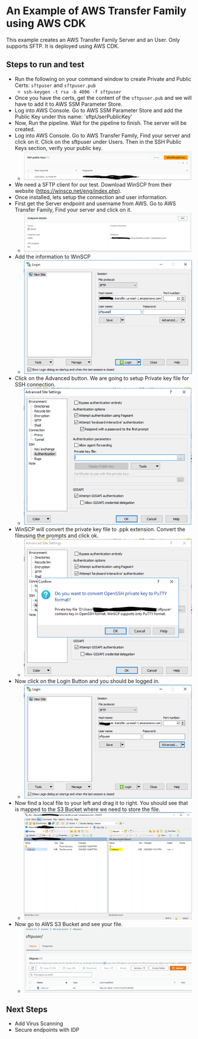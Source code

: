 # An Example of AWS Transfer Family using AWS CDK

This example creates an AWS Transfer Family Server and an User.  Only supports SFTP.  It is deployed using AWS CDK.

## Steps to run and test
* Run the following on your command window to create Private and Public Certs: `sftpuser` and `sftpuser.pub`
  * `ssh-keygen -t rsa -b 4096 -f sftpuser`
* Once you have the certs, get the content of the `sftpuser.pub` and we will have to add it to AWS SSM Parameter Store.
* Log into AWS Console.  Go to AWS SSM Parameter Store and add the Public Key under this name: `sftpUserPublicKey'
* Now, Run the pipeline. Wait for the pipeline to finish.  The server will be created.
* Log into AWS Console. Go to AWS Transfer Family, Find your server and click on it. Click on the sftpuser under Users. Then in the SSH Public Keys section, verify your public key.
  * ![image](sftp-user-public-key.PNG "Verify SSH Public Key")  
* We need a SFTP client for our test.  Download WinSCP from their website (https://winscp.net/eng/index.php).
* Once installed, lets setup the connection and user information.
* First get the Server endpoint and username from AWS.  Go to AWS Transfer Family, Find your server and click on it.
  * ![image](sftp-server-endpoint.PNG "WinSCP Login")
* Add the information to WinSCP
  * ![image](sftp-winscp-login.PNG "WinSCP Login")
* Click on the Advanced button.  We are going to setup Private key file for SSH connection.
  * ![image](sftp-winscp-private-key.PNG "Add private Key")
* WinSCP will convert the private key file to .ppk extension.  Convert the fileusing the prompts and click ok.
  * ![image](sftp-winscp-ppk.PNG "WinSCP convert private key file to .ppk")
* Now click on the Login Button and you should be logged in.
  * ![image](sftp-winscp-login-complete.PNG "WinSCP Logs on to AWS Transfer Server")
* Now find a local file to your left and drag it to right.  You should see that is mapped to the S3 Bucket where we need to store the file.
  * ![image](sftp-winscp-send-file.PNG "WinSCP Sends a file to AWS Transfer Server managed S3 bucket")
* Now go to AWS S3 Bucket and see your file.
  * ![image](sftp-s3-file.PNG "File in S3 bucket")

## Next Steps
* Add Virus Scanning
* Secure endpoints with IDP